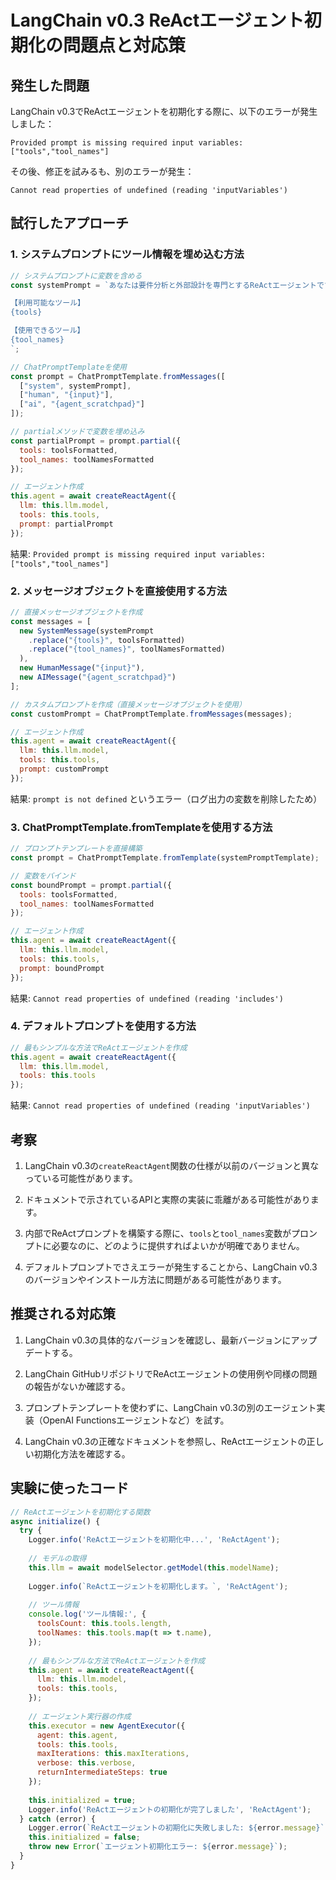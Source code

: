 # LangChain v0.3 ReActエージェント初期化の問題点と対応策

## 発生した問題

LangChain v0.3でReActエージェントを初期化する際に、以下のエラーが発生しました：

```
Provided prompt is missing required input variables: ["tools","tool_names"]
```

その後、修正を試みるも、別のエラーが発生：

```
Cannot read properties of undefined (reading 'inputVariables')
```

## 試行したアプローチ

### 1. システムプロンプトにツール情報を埋め込む方法

```javascript
// システムプロンプトに変数を含める
const systemPrompt = `あなたは要件分析と外部設計を専門とするReActエージェントです。

【利用可能なツール】
{tools}

【使用できるツール】
{tool_names}
`;

// ChatPromptTemplateを使用
const prompt = ChatPromptTemplate.fromMessages([
  ["system", systemPrompt],
  ["human", "{input}"],
  ["ai", "{agent_scratchpad}"]
]);

// partialメソッドで変数を埋め込み
const partialPrompt = prompt.partial({
  tools: toolsFormatted,
  tool_names: toolNamesFormatted
});

// エージェント作成
this.agent = await createReactAgent({
  llm: this.llm.model,
  tools: this.tools,
  prompt: partialPrompt
});
```

結果: `Provided prompt is missing required input variables: ["tools","tool_names"]`

### 2. メッセージオブジェクトを直接使用する方法

```javascript
// 直接メッセージオブジェクトを作成
const messages = [
  new SystemMessage(systemPrompt
    .replace("{tools}", toolsFormatted)
    .replace("{tool_names}", toolNamesFormatted)
  ),
  new HumanMessage("{input}"),
  new AIMessage("{agent_scratchpad}")
];

// カスタムプロンプトを作成（直接メッセージオブジェクトを使用）
const customPrompt = ChatPromptTemplate.fromMessages(messages);

// エージェント作成
this.agent = await createReactAgent({
  llm: this.llm.model,
  tools: this.tools,
  prompt: customPrompt
});
```

結果: `prompt is not defined` というエラー（ログ出力の変数を削除したため）

### 3. ChatPromptTemplate.fromTemplateを使用する方法

```javascript
// プロンプトテンプレートを直接構築
const prompt = ChatPromptTemplate.fromTemplate(systemPromptTemplate);

// 変数をバインド
const boundPrompt = prompt.partial({
  tools: toolsFormatted,
  tool_names: toolNamesFormatted
});

// エージェント作成
this.agent = await createReactAgent({
  llm: this.llm.model,
  tools: this.tools,
  prompt: boundPrompt
});
```

結果: `Cannot read properties of undefined (reading 'includes')`

### 4. デフォルトプロンプトを使用する方法

```javascript
// 最もシンプルな方法でReActエージェントを作成
this.agent = await createReactAgent({
  llm: this.llm.model,
  tools: this.tools
});
```

結果: `Cannot read properties of undefined (reading 'inputVariables')`

## 考察

1. LangChain v0.3の`createReactAgent`関数の仕様が以前のバージョンと異なっている可能性があります。

2. ドキュメントで示されているAPIと実際の実装に乖離がある可能性があります。

3. 内部でReActプロンプトを構築する際に、`tools`と`tool_names`変数がプロンプトに必要なのに、どのように提供すればよいかが明確でありません。

4. デフォルトプロンプトでさえエラーが発生することから、LangChain v0.3のバージョンやインストール方法に問題がある可能性があります。

## 推奨される対応策

1. LangChain v0.3の具体的なバージョンを確認し、最新バージョンにアップデートする。

2. LangChain GitHubリポジトリでReActエージェントの使用例や同様の問題の報告がないか確認する。

3. プロンプトテンプレートを使わずに、LangChain v0.3の別のエージェント実装（OpenAI Functionsエージェントなど）を試す。

4. LangChain v0.3の正確なドキュメントを参照し、ReActエージェントの正しい初期化方法を確認する。

## 実験に使ったコード

```javascript
// ReActエージェントを初期化する関数
async initialize() {
  try {
    Logger.info('ReActエージェントを初期化中...', 'ReActAgent');
    
    // モデルの取得
    this.llm = await modelSelector.getModel(this.modelName);
    
    Logger.info(`ReActエージェントを初期化します。`, 'ReActAgent');
    
    // ツール情報
    console.log('ツール情報:', {
      toolsCount: this.tools.length,
      toolNames: this.tools.map(t => t.name),
    });
    
    // 最もシンプルな方法でReActエージェントを作成
    this.agent = await createReactAgent({
      llm: this.llm.model,
      tools: this.tools,
    });
    
    // エージェント実行器の作成
    this.executor = new AgentExecutor({
      agent: this.agent,
      tools: this.tools,
      maxIterations: this.maxIterations,
      verbose: this.verbose,
      returnIntermediateSteps: true
    });
    
    this.initialized = true;
    Logger.info('ReActエージェントの初期化が完了しました', 'ReActAgent');
  } catch (error) {
    Logger.error(`ReActエージェントの初期化に失敗しました: ${error.message}`, 'ReActAgent');
    this.initialized = false;
    throw new Error(`エージェント初期化エラー: ${error.message}`);
  }
} 